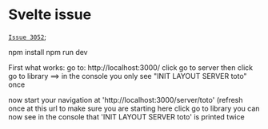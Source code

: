 # Svelte issue

[`Issue 3052`](https://github.com/sveltejs/kit/issues/3052);


npm install
npm run dev

First what works:
go to: http://localhost:3000/
click go to server
then click go to library
==> in the console you only see "INIT LAYOUT SERVER toto" once

now start your navigation at 'http://localhost:3000/server/toto' (refresh once at this url to make sure you are starting here
click go to library
you can now see in the console that 'INIT LAYOUT SERVER toto' is printed twice